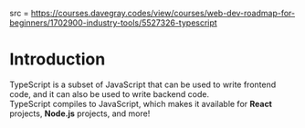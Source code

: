 src = https://courses.davegray.codes/view/courses/web-dev-roadmap-for-beginners/1702900-industry-tools/5527326-typescript

# Introduction

TypeScript is a subset of JavaScript that can be used to write frontend code, and it can also be used to write backend code.  
TypeScript compiles to JavaScript, which makes it available for **React** projects, **Node.js** projects, and more!

